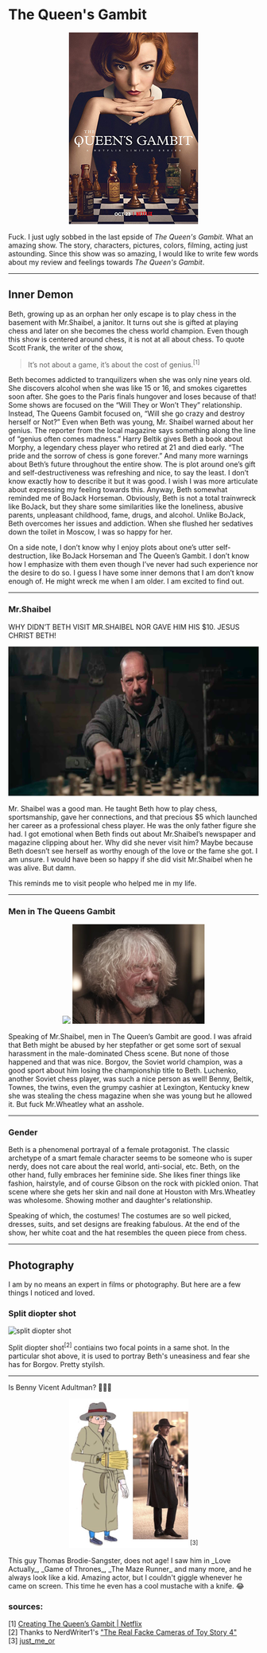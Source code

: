 # The Queen's Gambit

<p align="center"><img src="./imgs/The_Queen's_Gambit.jpg"></p>

Fuck. I just ugly sobbed in the last epside of _The Queen's Gambit_. What an amazing show. The story, characters, pictures, colors, filming, acting just astounding. Since this show was so amazing, I would like to write few words about my review and feelings towards _The Queen's Gambit_.

---
## Inner Demon
Beth, growing up as an orphan her only escape is to play chess in the basement with Mr.Shaibel, a janitor. It turns out she is gifted at playing chess and later on she becomes the chess world champion. Even though this show is centered around chess, it is not at all about chess. To quote Scott Frank, the writer of the show,

> It’s not about a game, it’s about the cost of genius.<sup>[1]</sup>

Beth becomes addicted to tranquilizers when she was only nine years old. She discovers alcohol when she was like 15 or 16, and smokes cigarettes soon after. She goes to the Paris finals hungover and loses because of that! Some shows are focused on the “Will They or Won’t They” relationship. Instead, The Queens Gambit focused on, “Will she go crazy and destroy herself or Not?” Even when Beth was young, Mr. Shaibel warned about her genius. The reporter from the local magazine says something along the line of “genius often comes madness.” Harry Beltik gives Beth a book about Morphy, a legendary chess player who retired at 21 and died early. “The pride and the sorrow of chess is gone forever.” And many more warnings about Beth’s future throughout the entire show. The is plot around one’s gift and self-destructiveness was refreshing and nice, to say the least. I don’t know exactly how to describe it but it was good. I wish I was more articulate about expressing my feeling towards this.
Anyway, Beth somewhat reminded me of BoJack Horseman. Obviously, Beth is not a total trainwreck like BoJack, but they share some similarities like the loneliness, abusive parents, unpleasant childhood, fame, drugs, and alcohol. Unlike BoJack, Beth overcomes her issues and addiction. When she flushed her sedatives down the toilet in Moscow, I was so happy for her.

On a side note, I don’t know why I enjoy plots about one’s utter self-destruction, like BoJack Horseman and The Queen’s Gambit. I don’t know how I emphasize with them even though I’ve never had such experience nor the desire to do so. I guess I have some inner demons that I am don’t know enough of. He might wreck me when I am older. I am excited to find out.

---
### Mr.Shaibel
WHY DIDN’T BETH VISIT MR.SHAIBEL NOR GAVE HIM HIS $10. JESUS CHRIST BETH!

<p align="center"><img src="./imgs/Mr.Shaibel.png" height=300></p>

Mr. Shaibel was a good man. He taught Beth how to play chess, sportsmanship, gave her connections, and that precious $5 which launched her career as a professional chess player. He was the only father figure she had. I got emotional when Beth finds out about Mr.Shaibel’s newspaper and magazine clipping about her. Why did she never visit him? Maybe because Beth doesn’t see herself as worthy enough of the love or the fame she got. I am unsure. I would have been so happy if she did visit Mr.Shaibel when he was alive. But damn. 

This reminds me to visit people who helped me in my life.

---
### Men in The Queens Gambit
<p align="center">
    <img src="./imgs/the_boys.png" height=200>
    <img src="./imgs/Luchenko.jpeg" height=200>
</p>

Speaking of Mr.Shaibel, men in The Queen’s Gambit are good. I was afraid that Beth might be abused by her stepfather or get some sort of sexual harassment in the male-dominated Chess scene. But none of those happened and that was nice. Borgov, the Soviet world champion, was a good sport about him losing the championship title to Beth. Luchenko, another Soviet chess player, was such a nice person as well! Benny, Beltik, Townes, the twins, even the grumpy cashier at Lexington, Kentucky knew she was stealing the chess magazine when she was young but he allowed it. But fuck Mr.Wheatley what an asshole.

---
### Gender
Beth is a phenomenal portrayal of a female protagonist. The classic archetype of a smart female character seems to be someone who is super nerdy, does not care about the real world, anti-social, etc. Beth, on the other hand, fully embraces her feminine side. She likes finer things like fashion, hairstyle, and of course Gibson on the rock with pickled onion. That scene where she gets her skin and nail done at Houston with Mrs.Wheatley was wholesome. Showing mother and daughter's relationship.

Speaking of which, the costumes! The costumes are so well picked, dresses, suits, and set designs are freaking fabulous. At the end of the show, her white coat and the hat resembles the queen piece from chess.

---
## Photography
I am by no means an expert in films or photography. But here are a few things I noticed and loved.

### Split diopter shot
![split diopter shot](./imgs/camera_thing.png)

Split diopter shot<sup>[2]</sup> contiains two focal points in a same shot. In the particular shot above, it is used to portray Beth's uneasiness and fear she has for Borgov. Pretty styilsh.

---
Is Benny Vicent Adultman? 🤔🤔🤔
<p align="center">
    <img src="./imgs/vincent_adultman.jpg" height=300>
    <sup>[3]</sup>
</p>
This guy Thomas Brodie-Sangster, does not age! I saw him in _Love Actually_, _Game of Thrones_, _The Maze Runner_ and many more, and he always look like a kid. Amazing actor, but I couldn't giggle whenever he came on screen. This time he even has a cool mustache with a knife. 😂

### sources:
[1] [Creating The Queen’s Gambit | Netflix](https://youtu.be/LzDhpEInMIg)  
[2] Thanks to NerdWriter1's ["The Real Facke Cameras of Toy Story 4"](https://youtu.be/AcZ2OY5-TeM)  
[3] [just_me_or](https://www.reddit.com/r/queensgambit/comments/jtuys6/just_me_or/)